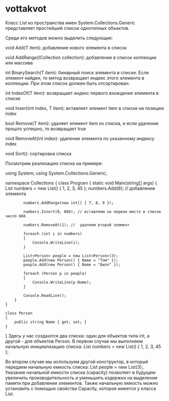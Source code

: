 # vottakvot
Класс List<T> из пространства имен System.Collections.Generic представляет простейший список однотипных объектов.

Среди его методов можно выделить следующие:

void Add(T item): добавление нового элемента в список

void AddRange(ICollection collection): добавление в список коллекции или массива

int BinarySearch(T item): бинарный поиск элемента в списке. Если элемент найден, то метод возвращает индекс этого элемента в коллекции. При этом список должен быть отсортирован.

int IndexOf(T item): возвращает индекс первого вхождения элемента в списке

void Insert(int index, T item): вставляет элемент item в списке на позицию index

bool Remove(T item): удаляет элемент item из списка, и если удаление прошло успешно, то возвращает true

void RemoveAt(int index): удаление элемента по указанному индексу index

void Sort(): сортировка списка

Посмотрим реализацию списка на примере:

  
  
  
  
  
  
  
using System;
using System.Collections.Generic;
 
namespace Collections
{
    class Program
    {
        static void Main(string[] args)
        {
            List<int> numbers = new List<int>() { 1, 2, 3, 45 };
            numbers.Add(6); // добавление элемента
 
            numbers.AddRange(new int[] { 7, 8, 9 });
 
            numbers.Insert(0, 666); // вставляем на первое место в списке число 666
 
            numbers.RemoveAt(1); //  удаляем второй элемент
 
            foreach (int i in numbers)
            {
                Console.WriteLine(i);
            }
 
            List<Person> people = new List<Person>(3);
            people.Add(new Person() { Name = "Том" });
            people.Add(new Person() { Name = "Билл" });
 
            foreach (Person p in people)
            {
                Console.WriteLine(p.Name);
            }
 
            Console.ReadLine();
        }
    }
 
    class Person
    {
        public string Name { get; set; }
    }
}
Здесь у нас создаются два списка: один для объектов типа int, а другой - для объектов Person. В первом случае мы выполняем начальную инициализацию списка: List<int> numbers = new List<int>() { 1, 2, 3, 45 };

Во втором случае мы используем другой конструктор, в который передаем начальную емкость списка: List<Person> people = new List<Person>(3);. Указание начальной емкости списка (capacity) позволяет в будущем увеличить производительность и уменьшить издержки на выделение памяти при добавлении элементов. Также начальную емкость можно установить с помощью свойства Capacity, которое имеется у класса List.
